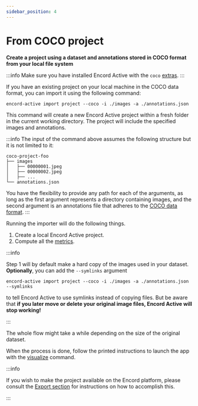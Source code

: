 ```yaml
---
sidebar_position: 4
---
```


# From COCO project

**Create a project using a dataset and annotations stored in COCO format from your local file system**

:::info
Make sure you have installed Encord Active with the `coco` [extras](../installation#coco-extras).
:::

If you have an existing project on your local machine in the COCO data format, you can import it using the following command:

```shell
encord-active import project --coco -i ./images -a ./annotations.json
```

This command will create a new Encord Active project within a fresh folder in the current working directory.
The project will include the specified images and annotations.

:::info
The input of the command above assumes the following structure but it is not limited to it:

```
coco-project-foo
├── images
│   ├── 00000001.jpeg
│   ├── 00000002.jpeg
│   ├── ...
└── annotations.json
```

You have the flexibility to provide any path for each of the arguments, as long as the first argument represents a directory containing images, and the second argument is an annotations file that adheres to the [COCO data format][coco-data-format].
:::

Running the importer will do the following things.

1. Create a local Encord Active project.
2. Compute all the [metrics](/category/quality-metrics).

:::info

Step 1 will by default make a hard copy of the images used in your dataset.
**Optionally**, you can add the `--symlinks` argument

```shell
encord-active import project --coco -i ./images -a ./annotations.json --symlinks
```

to tell Encord Active to use symlinks instead of copying files. But be aware that **if you later move or delete your original image files, Encord Active will stop working!**

:::

The whole flow might take a while depending on the size of the original dataset.

When the process is done, follow the printed instructions to launch the app with the [visualize](../cli#visualize) command.

:::info

If you wish to make the project available on the Encord platform, please consult the [Export section](../user-guide/exporting#export-to-encord) for instructions on how to accomplish this.

:::


[coco-data-format]: https://cocodataset.org/#format-data
